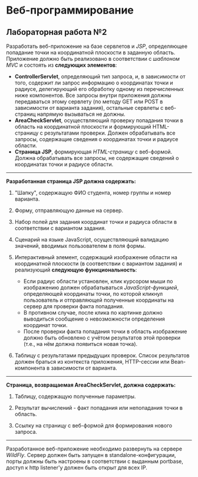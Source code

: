 # Веб-программирование
## Лабораторная работа №2
Разработать веб-приложение на базе сервлетов и *JSP*, определяющее попадание точки на координатной плоскости в заданную область.
Приложение должно быть реализовано в соответствии с *шаблоном MVC* и состоять из **следующих элементов**:
+	**ControllerServlet**, определяющий тип запроса, и, в зависимости от того, содержит ли запрос информацию о координатах точки и радиусе, делегирующий его обработку одному из перечисленных ниже компонентов. Все запросы внутри приложения должны передаваться этому сервлету (по методу GET или POST в зависимости от варианта задания), остальные сервлеты с веб-страниц напрямую вызываться не должны.
+	**AreaCheckServlet**, осуществляющий проверку попадания точки в область на координатной плоскости и формирующий HTML-страницу с результатами проверки. Должен обрабатывать все запросы, содержащие сведения о координатах точки и радиусе области.
+	**Страница JSP**, формирующая *HTML-страницу* с веб-формой. Должна обрабатывать все запросы, не содержащие сведений о координатах точки и радиусе области.
***
**Разработанная страница JSP должна содержать:**
1.	"Шапку", содержащую ФИО студента, номер группы и номер варианта.

2.	Форму, отправляющую данные на сервер.

3.	Набор полей для задания координат точки и радиуса области в соответствии с вариантом задания.

4.	Сценарий на языке JavaScript, осуществляющий валидацию значений, вводимых пользователем в поля формы.

5.	Интерактивный элемент, содержащий изображение области на координатной плоскости (в соответствии с вариантом задания) и реализующий **следующую функциональность**:
     -	Если радиус области установлен, клик курсором мыши по изображению должен обрабатываться *JavaScript-функцией*, определяющей координаты точки, по которой кликнул пользователь и отправляющей полученные координаты на сервер для проверки факта попадания.
     -	В противном случае, после клика по картинке должно выводиться сообщение о невозможности определения координат точки.
     -	После проверки факта попадания точки в область изображение должно быть обновлено с учётом результатов этой проверки (т.е., на нём должна появиться новая точка).
6.	Таблицу с результатами предыдущих проверок. Список результатов должен браться из контекста приложения, HTTP-сессии или Bean-компонента в зависимости от варианта.
***
**Страница, возвращаемая AreaCheckServlet, должна содержать:**

1.	Таблицу, содержащую полученные параметры.

2.	Результат вычислений - факт попадания или непопадания точки в область.

3.	Ссылку на страницу с веб-формой для формирования нового запроса.
***
Разработанное веб-приложение необходимо развернуть на сервере *WildFly*. Сервер должен быть запущен в standalone-конфигурации, порты должны быть настроены в соответствии с выданным portbase, доступ к http listener'у должен быть открыт для всех IP.
